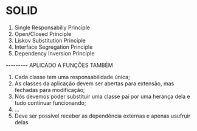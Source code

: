 # SOLID

 1. Single Responsabiliy Principle
 2. Open/Closed Principle 
 3. Liskov Substitution Principle 
 4. Interface Segregation Principle 
 5. Dependency Inversion Principle 

 --------- APLICADO A FUNÇÕES TAMBÉM 

 1. Cada classe tem uma responsabilidade única;
 2. As classes da aplicação devem ser abertas para extensão, mas fechadas para modificação;
 3. Nós devemos poder substituir uma classe pai por uma herança dela e tudo continuar funcionando;
 4. ...
 5. Deve ser possível receber as dependência externas e apenas usufruir delas